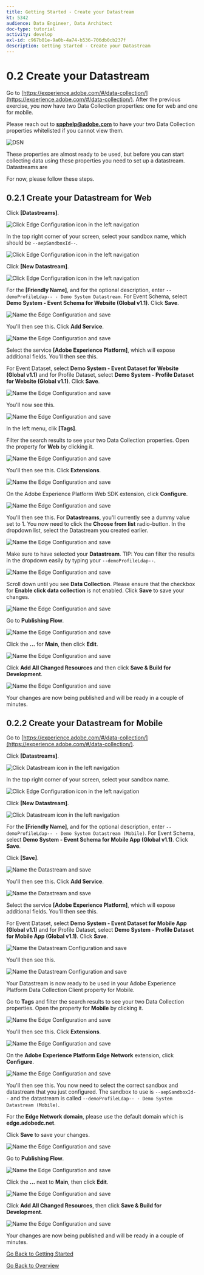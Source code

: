 ```yaml
---
title: Getting Started - Create your Datastream
kt: 5342
audience: Data Engineer, Data Architect
doc-type: tutorial
activity: develop
exl-id: c967b01e-9a0b-4a74-b536-706db0cb237f
description: Getting Started - Create your Datastream
---
```


# 0.2 Create your Datastream

Go to [https://experience.adobe.com/#/data-collection/](https://experience.adobe.com/#/data-collection/). After the previous exercise, you now have two Data Collection properties: one for web and one for mobile.

Please reach out to **spphelp@adobe.com** to have your two Data Collection properties whitelisted if you cannot view them.

![DSN](images/launchprop.png)

These properties are almost ready to be used, but before you can start collecting data using these properties you need to set up a datastream. Datastreams are

For now, please follow these steps.

## 0.2.1 Create your Datastream for Web

Click **\[Datastreams]**.

![Click Edge Configuration icon in the left navigation](images/edgeconfig1a.png)

In the top right corner of your screen, select your sandbox name, which should be `--aepSandboxId--`.

![Click Edge Configuration icon in the left navigation](images/edgeconfig1b.png)

Click **\[New Datastream]**.

![Click Edge Configuration icon in the left navigation](images/edgeconfig1.png)

For the **\[Friendly Name]**, and for the optional description, enter `--demoProfileLdap-- - Demo System Datastream`. For Event Schema, select **Demo System - Event Schema for Website (Global v1.1)**. Click **Save**.

![Name the Edge Configuration and save](images/edgeconfig2.png)

You'll then see this. Click **Add Service**.

![Name the Edge Configuration and save](images/edgeconfig3.png)

Select the service **\[Adobe Experience Platform]**, which will expose additional fields. You'll then see this.

For Event Dataset, select **Demo System - Event Dataset for Website (Global v1.1)** and for Profile Dataset, select **Demo System - Profile Dataset for Website (Global v1.1)**. Click **Save**.

![Name the Edge Configuration and save](images/edgeconfig4.png)

You'll now see this.

![Name the Edge Configuration and save](images/edgeconfig5.png)

In the left menu, clik **\[Tags]**.

Filter the search results to see your two Data Collection properties. Open the property for **Web** by clicking it.

![Name the Edge Configuration and save](images/edgeconfig10a.png)

You'll then see this. Click **Extensions**.

![Name the Edge Configuration and save](images/edgeconfig11.png)

On the Adobe Experience Platform Web SDK extension, click **Configure**.

![Name the Edge Configuration and save](images/edgeconfig12.png)

You'll then see this. For **Datastreams**, you'll currently see a dummy value set to 1. You now need to click the **Choose from list** radio-button. In the dropdown list, select the Datastream you created earlier.

![Name the Edge Configuration and save](images/edgeconfig13.png)

Make sure to have selected your **Datastream**. TIP: You can filter the results in the dropdown easily by typing your `--demoProfileLdap--`.

![Name the Edge Configuration and save](images/edgeconfig14.png)

Scroll down until you see **Data Collection**. Please ensure that the checkbox for **Enable click data collection** is not enabled. Click **Save** to save your changes.

![Name the Edge Configuration and save](images/edgeconfig14a.png)

Go to **Publishing Flow**.

![Name the Edge Configuration and save](images/edgeconfig15.png)

Click the **...** for **Main**, then click **Edit**.

![Name the Edge Configuration and save](images/edgeconfig16.png)

Click **Add All Changed Resources** and then click **Save & Build for Development**.

![Name the Edge Configuration and save](images/edgeconfig17.png)

Your changes are now being published and will be ready in a couple of minutes.

## 0.2.2 Create your Datastream for Mobile

Go to [https://experience.adobe.com/#/data-collection/](https://experience.adobe.com/#/data-collection/).

Click **\[Datastreams]**.

![Click Datastream icon in the left navigation](images/edgeconfig1a.png)

In the top right corner of your screen, select your sandbox name.

![Click Edge Configuration icon in the left navigation](images/edgeconfig1b.png)

Click **\[New Datastream]**.

![Click Datastream icon in the left navigation](images/edgeconfig1.png)

For the **\[Friendly Name]**, and for the optional description, enter `--demoProfileLdap-- - Demo System Datastream (Mobile)`. For Event Schema, select **Demo System - Event Schema for Mobile App (Global v1.1)**. Click **Save**.

Click **\[Save]**.

![Name the Datastream and save](images/edgeconfig2m.png)

You'll then see this. Click **Add Service**.

![Name the Datastream and save](images/edgeconfig3m.png)

Select the service **\[Adobe Experience Platform]**, which will expose additional fields. You'll then see this.

For Event Dataset, select **Demo System - Event Dataset for Mobile App (Global v1.1)** and for Profile Dataset, select **Demo System - Profile Dataset for Mobile App (Global v1.1)**. Click **Save**.

![Name the Datastream Configuration and save](images/edgeconfig4m.png)

You'll then see this.

![Name the Datastream Configuration and save](images/edgeconfig5m.png)

Your Datastream is now ready to be used in your Adobe Experience Platform Data Collection Client property for Mobile.

Go to **Tags** and filter the search results to see your two Data Collection properties. Open the property for **Mobile** by clicking it.

![Name the Edge Configuration and save](images/edgeconfig10am.png)

You'll then see this. Click **Extensions**.

![Name the Edge Configuration and save](images/edgeconfig11m.png)

On the **Adobe Experience Platform Edge Network** extension, click **Configure**.

![Name the Edge Configuration and save](images/edgeconfig12m.png)

You'll then see this. You now need to select the correct sandbox and datastream that you just configured. The sandbox to use is `--aepSandboxId--` and the datastream is called `--demoProfileLdap-- - Demo System Datastream (Mobile)`.

For the **Edge Network domain**, please use the default domain which is **edge.adobedc.net**.

Click **Save** to save your changes.

![Name the Edge Configuration and save](images/edgeconfig13m.png)

Go to **Publishing Flow**.

![Name the Edge Configuration and save](images/edgeconfig15m.png)

Click the **...** next to **Main**, then click **Edit**.

![Name the Edge Configuration and save](images/edgeconfig16m.png)

Click **Add All Changed Resources**, then click **Save & Build for Development**.

![Name the Edge Configuration and save](images/edgeconfig17m.png)

Your changes are now being published and will be ready in a couple of minutes.

[Go Back to Getting Started](getting-started.md)

[Go Back to Overview](./)

